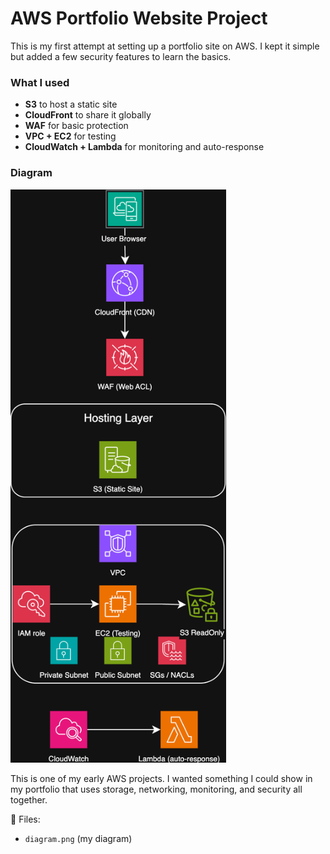 # AWS Portfolio Website Project  

This is my first attempt at setting up a portfolio site on AWS.
I kept it simple but added a few security features to learn the basics.

### What I used
- **S3** to host a static site  
- **CloudFront** to share it globally  
- **WAF** for basic protection  
- **VPC + EC2** for testing  
- **CloudWatch + Lambda** for monitoring and auto-response  

### Diagram
<img src="diagram.png" alt="AWS Architecture" width="345"/>


This is one of my early AWS projects. I wanted something I could show in my portfolio that uses storage, networking, monitoring, and security all together.  

📂 Files:  
- `diagram.png` (my diagram)  
